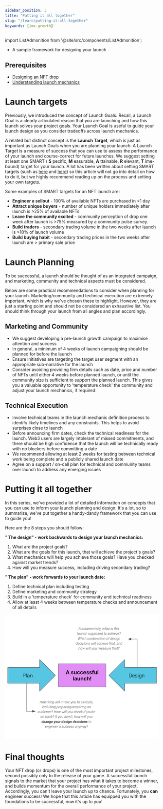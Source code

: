 ```yaml
---
sidebar_position: 3
title: "Putting it all together"
slug: "/learn/putting-it-all-together"
keywords: [imx-growth]
---
```


import ListAdmonition from '@site/src/components/ListAdmonition';

<ListAdmonition>
    <ul>
        <li>A sample framework for designing your launch</li>
     </ul>
</ListAdmonition>

## Prerequisites

- [Designing an NFT drop](designing-an-nft-drop)
- [Understanding launch mechanics](understanding-launch-mechanics)

# Launch targets

Previously, we introduced the concept of Launch Goals. Recall, a Launch Goal is a clearly articulated reason that you are launching and how this launch solves your project goals. Your Launch Goal is useful to guide your launch design as you consider tradeoffs across launch mechanics.

A related but distinct concept is the **Launch Target**, which is just as important as Launch Goals when you are planning your launch. A Launch Target is a measure of success that you can use to assess the performance of your launch and course-correct for future launches. We suggest setting at least one SMART ( **S** pecific, **M** easurable, **A** ttainable, **R** elevant, **T** ime-bound) target for your launch. A lot has been written about setting SMART targets (such as [here](https://www.mindtools.com/pages/article/smart-goals.htm) and [here](https://www.atlassian.com/blog/productivity/how-to-write-smart-goals)) so this article will not go into detail on how to do it, but we highly recommend reading up on the process and setting your own targets.

Some examples of SMART targets for an NFT launch are:

- **Engineer a sellout** - 100% of available NFTs are purchased in <1 day
- **Attract unique buyers** - number of unique holders immediately after launch is \>25% of available NFTs
- **Leave the community excited** - community perception of drop one week after launch is \>75% measured by a community pulse survey.
- **Build traders** - secondary trading volume in the two weeks after launch is \>10% of launch volume
- **Build buying habit** - secondary trading prices in the two weeks after launch are \> primary sale price

# Launch Planning

To be successful, a launch should be thought of as an integrated campaign, and marketing, community and technical aspects must be considered.

Below are some practical recommendations to consider when planning for your launch. Marketing/community and technical execution are extremely important, which is why we've chosen these to highlight. However, they are just a starting point and should not be considered an exhaustive list. You should think through your launch from all angles and plan accordingly.

## Marketing and Community

- We suggest developing a pre-launch growth campaign to maximise attention and success
- In general, a minimum of 4 weeks of launch campaigning should be planned for before the launch
- Ensure initiatives are targeting the target user segment with an appropriate sub-narrative for the launch
- Consider avoiding providing firm details such as date, price and number of NFTs until either 4 weeks before planned launch, or until the community size is sufficient to support the planned launch. This gives you a valuable opportunity to 'temperature check' the community and adjust your launch mechanics, if required

## Technical Execution

- Involve technical teams in the launch mechanic definition process to identify likely timelines and any constraints. This helps to avoid surprises close to launch
- Before announcing firm dates, check the technical readiness for the launch. Web3 users are largely intolerant of missed commitments, and there should be high confidence that the launch will be technically ready with no blockers before committing a date
- We recommend allowing at least 2 weeks for testing between technical work being complete and a publicly shared launch date
- Agree on a support / on-call plan for technical and community teams over launch to address any emerging issues

# Putting it all together

In this series, we've provided a lot of detailed information on concepts that you can use to inform your launch planning and design. It's a lot, so to summarize, we've put together a handy-dandy framework that you can use to guide you!

Here are the 8 steps you should follow:

" **The design" - work backwards to design your launch mechanics:**

1. What are the project goals?
2. What are the goals for this launch, that will achieve the project's goals?
3. What mechanics will help you achieve those goals? Have you checked against market trends?
4. How will you measure success, including driving secondary trading?

" **The plan" - work forwards to your launch date:**

1. Define technical plan including testing
2. Define marketing and community strategy
3. Build in a 'temperature check' for community and technical readiness
4. Allow at least 4 weeks between temperature checks and announcement of all details

![](../../../../../../static/img/learn/designing-your-launch-img.png)

# Final thoughts

Your NFT drop (or drops) is one of the most important project milestones, second possibly only to the release of your game. A successful launch signals to the market that your project has what it takes to become a winner, and builds momentum for the overall performance of your project. Accordingly, you can't leave your launch up to chance. Fortunately, you **can** engineer success! We hope that this article has equipped you with the foundations to be successful, now it's up to you!
